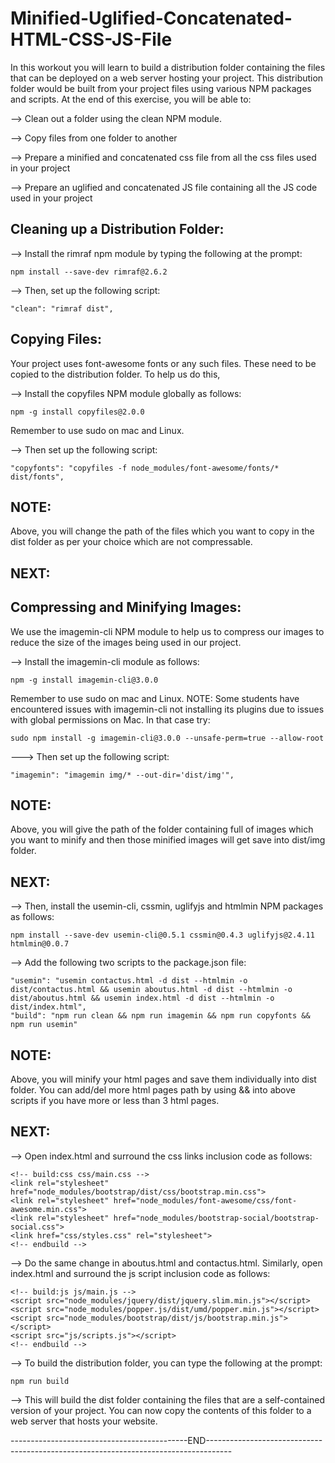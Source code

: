 # Minified-Uglified-Concatenated-HTML-CSS-JS-File
In this workout you will learn to build a distribution folder containing the files that can be deployed on a web server hosting your project. This distribution folder would be built from your project files using various NPM packages and scripts. At the end of this exercise, you will be able to:

--> Clean out a folder using the clean NPM module.

--> Copy files from one folder to another

--> Prepare a minified and concatenated css file from all the css files used in your project

--> Prepare an uglified and concatenated JS file containing all the JS code used in your project

Cleaning up a Distribution Folder:
---------------------------------
--> Install the rimraf npm module by typing the following at the prompt:

    npm install --save-dev rimraf@2.6.2
 
--> Then, set up the following script:

    "clean": "rimraf dist",
  
Copying Files:
--------------
Your project uses font-awesome fonts or any such files. These need to be copied to the distribution folder. To help us do this, 

--> Install the copyfiles NPM module globally as follows:

    npm -g install copyfiles@2.0.0
  
Remember to use sudo on mac and Linux.

--> Then set up the following script:

    "copyfonts": "copyfiles -f node_modules/font-awesome/fonts/* dist/fonts",                                                                
NOTE: 
----
Above, you will change the path of the files which you want to copy in the dist folder as per your choice which are not           compressable.

NEXT:
----
  
Compressing and Minifying Images:
--------------------------------
We use the imagemin-cli NPM module to help us to compress our images to reduce the size of the images being used in our project. 

--> Install the imagemin-cli module as follows:

    npm -g install imagemin-cli@3.0.0
   
Remember to use sudo on mac and Linux. NOTE: Some students have encountered issues with imagemin-cli not installing its plugins due to issues with global permissions on Mac. In that case try:

    sudo npm install -g imagemin-cli@3.0.0 --unsafe-perm=true --allow-root
   
---> Then set up the following script:

    "imagemin": "imagemin img/* --out-dir='dist/img'",                                                                              
    
NOTE:
----
Above, you will give the path of the folder containing full of images which you want to minify and then those minified images will get save into dist/img folder.

NEXT:
----
   
--> Then, install the usemin-cli, cssmin, uglifyjs and htmlmin NPM packages as follows:

    npm install --save-dev usemin-cli@0.5.1 cssmin@0.4.3 uglifyjs@2.4.11 htmlmin@0.0.7
   
--> Add the following two scripts to the package.json file:

    "usemin": "usemin contactus.html -d dist --htmlmin -o dist/contactus.html && usemin aboutus.html -d dist --htmlmin -o       dist/aboutus.html && usemin index.html -d dist --htmlmin -o dist/index.html",
    "build": "npm run clean && npm run imagemin && npm run copyfonts && npm run usemin" 
    
NOTE:
----
Above, you will minify your html pages and save them individually into dist folder. You can  add/del more html pages path by using && into above scripts if you have more or less than 3 html pages.

NEXT:
----
    
--> Open index.html and surround the css links inclusion code as follows:

    <!-- build:css css/main.css -->
    <link rel="stylesheet" href="node_modules/bootstrap/dist/css/bootstrap.min.css">     
    <link rel="stylesheet" href="node_modules/font-awesome/css/font-awesome.min.css">
    <link rel="stylesheet" href="node_modules/bootstrap-social/bootstrap-social.css">
    <link href="css/styles.css" rel="stylesheet">
    <!-- endbuild -->
    
--> Do the same change in aboutus.html and contactus.html.
    Similarly, open index.html and surround the js script inclusion code as follows:
    
    <!-- build:js js/main.js -->
    <script src="node_modules/jquery/dist/jquery.slim.min.js"></script>
    <script src="node_modules/popper.js/dist/umd/popper.min.js"></script>
    <script src="node_modules/bootstrap/dist/js/bootstrap.min.js"></script>
    <script src="js/scripts.js"></script>
    <!-- endbuild -->
    
--> To build the distribution folder, you can type the following at the prompt:
    
    npm run build
    
--> This will build the dist folder containing the files that are a self-contained version of your project. You can now copy the       contents of this folder to a web server that hosts your website.


--------------------------------------------END------------------------------------------------------------------------------------


    
    



